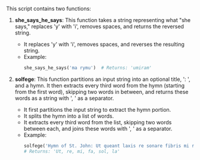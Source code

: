 This script contains two functions:

1. **she_says_he_says**: This function takes a string representing what "she says," replaces 'y' with 'i', removes spaces, and returns the reversed string.

    - It replaces 'y' with 'i', removes spaces, and reverses the resulting string.
    - Example:
        ```python
        she_says_he_says('ma rymu')  # Returns: 'umiram'
        ```

2. **solfege**: This function partitions an input string into an optional title, ': ', and a hymn. It then extracts every third word from the hymn (starting from the first word), skipping two words in between, and returns these words as a string with ', ' as a separator.

    - It first partitions the input string to extract the hymn portion.
    - It splits the hymn into a list of words.
    - It extracts every third word from the list, skipping two words between each, and joins these words with ', ' as a separator.
    - Example:
        ```python
        solfege('Hymn of St. John: Ut queant laxis re sonare fibris mi ra gestorum fa muli tuorum sol ve polluti la bii reatum Sancte Iohannes')
        # Returns: 'Ut, re, mi, fa, sol, la'
        ```